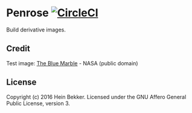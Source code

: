 # Penrose [![CircleCI](https://circleci.com/gh/netbek/penrose.svg?style=svg)](https://circleci.com/gh/netbek/penrose)

Build derivative images.

## Credit

Test image: [The Blue Marble](https://www.nasa.gov/content/blue-marble-image-of-the-earth-from-apollo-17) - NASA (public domain)

## License

Copyright (c) 2016 Hein Bekker. Licensed under the GNU Affero General Public License, version 3.
